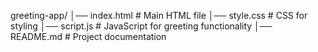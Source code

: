 greeting-app/
│── index.html      # Main HTML file
│── style.css       # CSS for styling
│── script.js       # JavaScript for greeting functionality
│── README.md       # Project documentation
